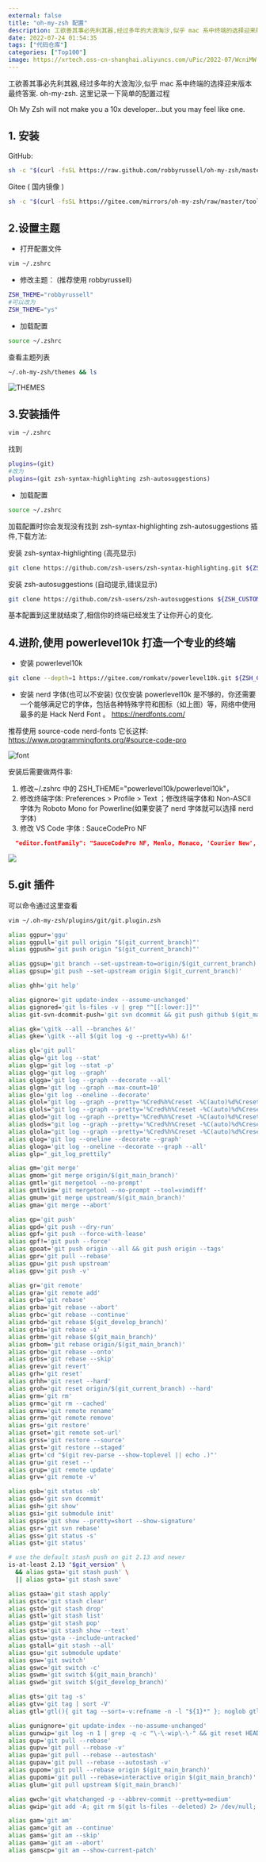 ```yaml
---
external: false
title: "oh-my-zsh 配置"
description: 工欲善其事必先利其器,经过多年的大浪淘沙,似乎 mac 系中终端的选择迎来版本最终答案. oh-my-zsh.
date: 2022-07-24 01:54:35
tags: ["代码仓库"]
categories: ["Top100"]
image: https://xrtech.oss-cn-shanghai.aliyuncs.com/uPic/2022-07/WcniMW.png
---
```


工欲善其事必先利其器,经过多年的大浪淘沙,似乎 mac 系中终端的选择迎来版本最终答案. oh-my-zsh. 这里记录一下简单的配置过程

Oh My Zsh will not make you a 10x developer...but you may feel like one.

## 1. 安装

GitHub:

```bash
sh -c "$(curl -fsSL https://raw.github.com/robbyrussell/oh-my-zsh/master/tools/install.sh)"
```

Gitee ( 国内镜像 )

```bash
sh -c "$(curl -fsSL https://gitee.com/mirrors/oh-my-zsh/raw/master/tools/install.sh)"
```

## 2.设置主题

- 打开配置文件

```bash
vim ~/.zshrc
```

- 修改主题： (推荐使用 robbyrussell)

```bash
ZSH_THEME="robbyrussell"
#可以改为
ZSH_THEME="ys"
```

- 加载配置

```bash
source ~/.zshrc
```

查看主题列表

```bash
~/.oh-my-zsh/themes && ls
```

![THEMES](https://xrtech.oss-cn-shanghai.aliyuncs.com/uPic/2022-07/2fnYv7.png)

## 3.安装插件

```bash
vim ~/.zshrc
```

找到

```bash
plugins=(git)
#改为
plugins=(git zsh-syntax-highlighting zsh-autosuggestions)
```

- 加载配置

```bash
source ~/.zshrc
```

加载配置时你会发现没有找到 zsh-syntax-highlighting zsh-autosuggestions 插件,下载方法:

安装 zsh-syntax-highlighting (高亮显示)

```bash
git clone https://github.com/zsh-users/zsh-syntax-highlighting.git ${ZSH_CUSTOM:-~/.oh-my-zsh/custom}/plugins/zsh-syntax-highlighting
```

安装 zsh-autosuggestions (自动提示,错误显示)

```bash
git clone https://github.com/zsh-users/zsh-autosuggestions ${ZSH_CUSTOM:-~/.oh-my-zsh/custom}/plugins/zsh-autosuggestions
```

基本配置到这里就结束了,相信你的终端已经发生了让你开心的变化.

## 4.进阶,使用 powerlevel10k 打造一个专业的终端

- 安装 powerlevel10k

```bash
git clone --depth=1 https://gitee.com/romkatv/powerlevel10k.git ${ZSH_CUSTOM:-$HOME/.oh-my-zsh/custom}/themes/powerlevel10k
```

- 安装 nerd 字体(也可以不安装)
  仅仅安装 powerlevel10k 是不够的，你还需要一个能够满足它的字体，包括各种特殊字符和图标（如上图）等，网络中使用最多的是 Hack Nerd Font 。
  https://nerdfonts.com/

推荐使用 source-code nerd-fonts 它长这样: https://www.programmingfonts.org/#source-code-pro

![font](https://xrtech.oss-cn-shanghai.aliyuncs.com/uPic/2022-07/MyP66Q.png)

安装后需要做两件事:

1. 修改~/.zshrc 中的 ZSH_THEME="powerlevel10k/powerlevel10k"，
2. 修改终端字体: Preferences > Profile > Text ；修改终端字体和 Non-ASCII 字体为 Roboto Mono for Powerline(如果安装了 nerd 字体就可以选择 nerd 字体)
3. 修改 VS Code 字体 : SauceCodePro NF

```json
  "editor.fontFamily": "SauceCodePro NF, Menlo, Monaco, 'Courier New', monospace",
```

![](https://xrtech.oss-cn-shanghai.aliyuncs.com/uPic/2022-07/4kaYkv.png)

## 5.git 插件

可以命令通过这里查看

```bash
vim ~/.oh-my-zsh/plugins/git/git.plugin.zsh
```

```bash
alias ggpur='ggu'
alias ggpull='git pull origin "$(git_current_branch)"'
alias ggpush='git push origin "$(git_current_branch)"'

alias ggsup='git branch --set-upstream-to=origin/$(git_current_branch)'
alias gpsup='git push --set-upstream origin $(git_current_branch)'

alias ghh='git help'

alias gignore='git update-index --assume-unchanged'
alias gignored='git ls-files -v | grep "^[[:lower:]]"'
alias git-svn-dcommit-push='git svn dcommit && git push github $(git_main_branch):svntrunk'

alias gk='\gitk --all --branches &!'
alias gke='\gitk --all $(git log -g --pretty=%h) &!'

alias gl='git pull'
alias glg='git log --stat'
alias glgp='git log --stat -p'
alias glgg='git log --graph'
alias glgga='git log --graph --decorate --all'
alias glgm='git log --graph --max-count=10'
alias glo='git log --oneline --decorate'
alias glol="git log --graph --pretty='%Cred%h%Creset -%C(auto)%d%Creset %s %Cgreen(%ar) %C(bold blue)<%an>%Creset'"
alias glols="git log --graph --pretty='%Cred%h%Creset -%C(auto)%d%Creset %s %Cgreen(%ar) %C(bold blue)<%an>%Creset' --stat"
alias glod="git log --graph --pretty='%Cred%h%Creset -%C(auto)%d%Creset %s %Cgreen(%ad) %C(bold blue)<%an>%Creset'"
alias glods="git log --graph --pretty='%Cred%h%Creset -%C(auto)%d%Creset %s %Cgreen(%ad) %C(bold blue)<%an>%Creset' --date=short"
alias glola="git log --graph --pretty='%Cred%h%Creset -%C(auto)%d%Creset %s %Cgreen(%ar) %C(bold blue)<%an>%Creset' --all"
alias glog='git log --oneline --decorate --graph'
alias gloga='git log --oneline --decorate --graph --all'
alias glp="_git_log_prettily"

alias gm='git merge'
alias gmom='git merge origin/$(git_main_branch)'
alias gmtl='git mergetool --no-prompt'
alias gmtlvim='git mergetool --no-prompt --tool=vimdiff'
alias gmum='git merge upstream/$(git_main_branch)'
alias gma='git merge --abort'

alias gp='git push'
alias gpd='git push --dry-run'
alias gpf='git push --force-with-lease'
alias gpf!='git push --force'
alias gpoat='git push origin --all && git push origin --tags'
alias gpr='git pull --rebase'
alias gpu='git push upstream'
alias gpv='git push -v'

alias gr='git remote'
alias gra='git remote add'
alias grb='git rebase'
alias grba='git rebase --abort'
alias grbc='git rebase --continue'
alias grbd='git rebase $(git_develop_branch)'
alias grbi='git rebase -i'
alias grbm='git rebase $(git_main_branch)'
alias grbom='git rebase origin/$(git_main_branch)'
alias grbo='git rebase --onto'
alias grbs='git rebase --skip'
alias grev='git revert'
alias grh='git reset'
alias grhh='git reset --hard'
alias groh='git reset origin/$(git_current_branch) --hard'
alias grm='git rm'
alias grmc='git rm --cached'
alias grmv='git remote rename'
alias grrm='git remote remove'
alias grs='git restore'
alias grset='git remote set-url'
alias grss='git restore --source'
alias grst='git restore --staged'
alias grt='cd "$(git rev-parse --show-toplevel || echo .)"'
alias gru='git reset --'
alias grup='git remote update'
alias grv='git remote -v'

alias gsb='git status -sb'
alias gsd='git svn dcommit'
alias gsh='git show'
alias gsi='git submodule init'
alias gsps='git show --pretty=short --show-signature'
alias gsr='git svn rebase'
alias gss='git status -s'
alias gst='git status'

# use the default stash push on git 2.13 and newer
is-at-least 2.13 "$git_version" \
  && alias gsta='git stash push' \
  || alias gsta='git stash save'

alias gstaa='git stash apply'
alias gstc='git stash clear'
alias gstd='git stash drop'
alias gstl='git stash list'
alias gstp='git stash pop'
alias gsts='git stash show --text'
alias gstu='gsta --include-untracked'
alias gstall='git stash --all'
alias gsu='git submodule update'
alias gsw='git switch'
alias gswc='git switch -c'
alias gswm='git switch $(git_main_branch)'
alias gswd='git switch $(git_develop_branch)'

alias gts='git tag -s'
alias gtv='git tag | sort -V'
alias gtl='gtl(){ git tag --sort=-v:refname -n -l "${1}*" }; noglob gtl'

alias gunignore='git update-index --no-assume-unchanged'
alias gunwip='git log -n 1 | grep -q -c "\-\-wip\-\-" && git reset HEAD~1'
alias gup='git pull --rebase'
alias gupv='git pull --rebase -v'
alias gupa='git pull --rebase --autostash'
alias gupav='git pull --rebase --autostash -v'
alias gupom='git pull --rebase origin $(git_main_branch)'
alias gupomi='git pull --rebase=interactive origin $(git_main_branch)'
alias glum='git pull upstream $(git_main_branch)'

alias gwch='git whatchanged -p --abbrev-commit --pretty=medium'
alias gwip='git add -A; git rm $(git ls-files --deleted) 2> /dev/null; git commit --no-verify --no-gpg-sign -m "--wip-- [skip ci]"'

alias gam='git am'
alias gamc='git am --continue'
alias gams='git am --skip'
alias gama='git am --abort'
alias gamscp='git am --show-current-patch'
```

